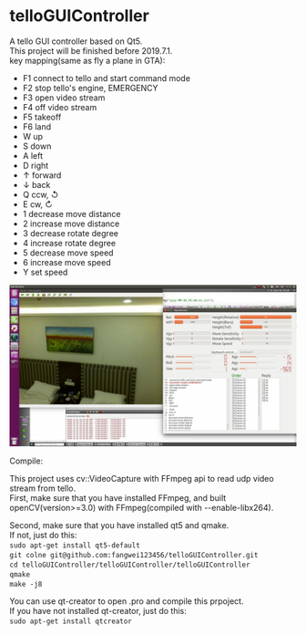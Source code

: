 # telloGUIController
A tello GUI controller based on Qt5.<br>
This project will be finished before 2019.7.1.<br>
key mapping(same as fly a plane in GTA):<br>
 * F1   connect to tello and start command mode
 * F2   stop tello's engine, EMERGENCY
 * F3   open video stream
 * F4   off video stream
 * F5   takeoff
 * F6   land
 * W    up
 * S    down
 * A    left
 * D    right
 * ↑    forward
 * ↓    back
 * Q    ccw, ↺
 * E    cw, ↻
 * 1    decrease move distance
 * 2    increase move distance
 * 3    decrease rotate degree
 * 4    increase rotate degree
 * 5    decrease move speed
 * 6    increase move speed
 * Y    set speed

![1](https://github.com/fangwei123456/telloGUIController/blob/master/0.JPG)

Compile:<br>

This project uses cv::VideoCapture with FFmpeg api to read udp video stream from tello.<br>
First, make sure that you have installed FFmpeg, and built openCV(version>=3.0) with FFmpeg(compiled with --enable-libx264).<br>

Second, make sure that you have installed qt5 and qmake.<br>
If not, just do this:<br>
`sudo apt-get install qt5-default`<br>
`git colne git@github.com:fangwei123456/telloGUIController.git`<br>
`cd telloGUIController/telloGUIController/telloGUIController`<br>
`qmake`<br>
`make -j8`<br>

You can use qt-creator to open .pro and compile this prpoject.<br> 
If you have not installed qt-creator, just do this:<br>
`sudo apt-get install qtcreator`<br>

